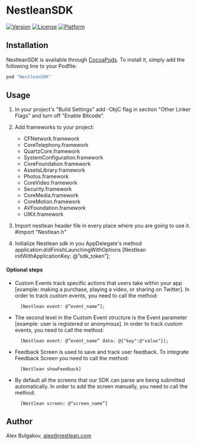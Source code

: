 # NestleanSDK

[![Version](https://img.shields.io/cocoapods/v/Nestlean.svg?style=flat)](http://cocoapods.org/pods/Nestlean)
[![License](https://img.shields.io/cocoapods/l/Nestlean.svg?style=flat)](http://cocoapods.org/pods/Nestlean)
[![Platform](https://img.shields.io/cocoapods/p/Nestlean.svg?style=flat)](http://cocoapods.org/pods/Nestlean)

## Installation

NestleanSDK is available through [CocoaPods](http://cocoapods.org). To install
it, simply add the following line to your Podfile:

```ruby
pod "NestleanSDK"
```


## Usage
1. In your project's "Build Settings" add -ObjC flag in section "Other Linker Flags" and turn off "Enable Bitcode".

2. Add frameworks to your project:
	- CFNetwork.framework
	- CoreTelephony.framework
	- QuartzCore.framework
	- SystemConfiguration.framework
	- CoreFoundation.framework
	- AssetsLibrary.framework
	- Photos.framework
	- CoreVideo.framework
	- Security.framework
	- CoreMedia.framework
	- CoreMotion.framework
	- AVFoundation.framework
	- UIKit.framework

3. Import nestlean header file in every place where you are going to use it.
		#import "Nestlean.h"

4. Initialize Nestlean sdk in you AppDelegate's method application:didFinishLaunchingWithOptions
		[Nestlean initWithApplicationKey: @”sdk_token”];


#### Optional steps
- Custom Events track specific actions that users take within your app [example: making a purchase, playing a video, or sharing on Twitter]. In order to track custom events, you need to call the method:

		[Nestlean event: @”event_name”];

- The second level in the Custom Event structure is the Event parameter [example: user is registered or anonymous]. In order to track custom events, you need to call the method:

		[Nestlean event: @”event_name” data: @{"key":@"value"}];

- Feedback Screen is used to save and track user feedback. To integrate Feedback Screen you need to call the method:

		[Nestlean showFeedback]

- By default all the screens that our SDK can parse are being submitted automatically. In order to add the screen manually, you need to call the method:

		[Nestlean screen: @“screen_name”]

## Author

Alex Bulgakov, alex@nestlean.com

